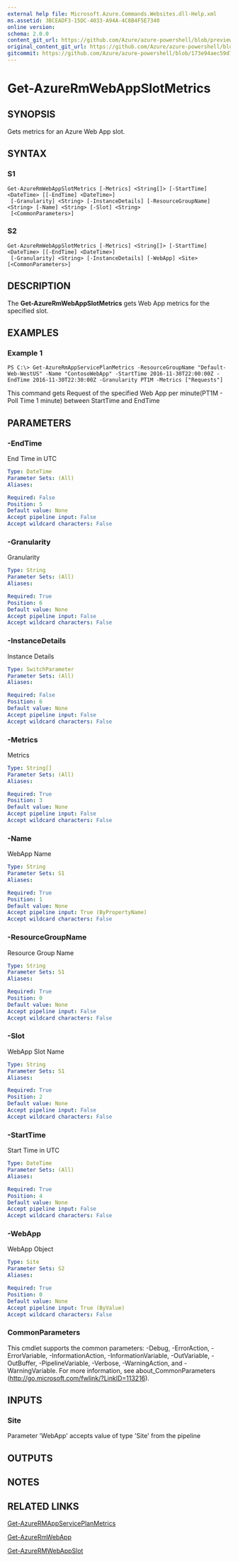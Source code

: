 ```yaml
---
external help file: Microsoft.Azure.Commands.Websites.dll-Help.xml
ms.assetid: 3BCEADF3-15DC-4033-A94A-4C8B4F5E7340
online version:
schema: 2.0.0
content_git_url: https://github.com/Azure/azure-powershell/blob/preview/src/ResourceManager/Websites/Commands.Websites/help/Get-AzureRmWebAppSlotMetrics.md
original_content_git_url: https://github.com/Azure/azure-powershell/blob/preview/src/ResourceManager/Websites/Commands.Websites/help/Get-AzureRmWebAppSlotMetrics.md
gitcommit: https://github.com/Azure/azure-powershell/blob/173e94aec59d7f539b72e43e90e5e7f8ba5f62bc
---
```


# Get-AzureRmWebAppSlotMetrics

## SYNOPSIS
Gets metrics for an Azure Web App slot.

## SYNTAX

### S1
```
Get-AzureRmWebAppSlotMetrics [-Metrics] <String[]> [-StartTime] <DateTime> [[-EndTime] <DateTime>]
 [-Granularity] <String> [-InstanceDetails] [-ResourceGroupName] <String> [-Name] <String> [-Slot] <String>
 [<CommonParameters>]
```

### S2
```
Get-AzureRmWebAppSlotMetrics [-Metrics] <String[]> [-StartTime] <DateTime> [[-EndTime] <DateTime>]
 [-Granularity] <String> [-InstanceDetails] [-WebApp] <Site> [<CommonParameters>]
```

## DESCRIPTION
The **Get-AzureRmWebAppSlotMetrics** gets Web App metrics for the specified slot.

## EXAMPLES

### Example 1
```
PS C:\> Get-AzureRmAppServicePlanMetrics -ResourceGroupName "Default-Web-WestUS" -Name "ContosoWebApp" -StartTime 2016-11-30T22:00:00Z -EndTime 2016-11-30T22:30:00Z -Granularity PT1M -Metrics ["Requests"]
```

This command gets Request of the specified Web App 
    per minute(PT1M - Poll Time 1 minute) between StartTime and EndTime

## PARAMETERS

### -EndTime
End Time in UTC

```yaml
Type: DateTime
Parameter Sets: (All)
Aliases: 

Required: False
Position: 5
Default value: None
Accept pipeline input: False
Accept wildcard characters: False
```

### -Granularity
Granularity

```yaml
Type: String
Parameter Sets: (All)
Aliases: 

Required: True
Position: 6
Default value: None
Accept pipeline input: False
Accept wildcard characters: False
```

### -InstanceDetails
Instance Details

```yaml
Type: SwitchParameter
Parameter Sets: (All)
Aliases: 

Required: False
Position: 6
Default value: None
Accept pipeline input: False
Accept wildcard characters: False
```

### -Metrics
Metrics

```yaml
Type: String[]
Parameter Sets: (All)
Aliases: 

Required: True
Position: 3
Default value: None
Accept pipeline input: False
Accept wildcard characters: False
```

### -Name
WebApp Name

```yaml
Type: String
Parameter Sets: S1
Aliases: 

Required: True
Position: 1
Default value: None
Accept pipeline input: True (ByPropertyName)
Accept wildcard characters: False
```

### -ResourceGroupName
Resource Group Name

```yaml
Type: String
Parameter Sets: S1
Aliases: 

Required: True
Position: 0
Default value: None
Accept pipeline input: False
Accept wildcard characters: False
```

### -Slot
WebApp Slot Name

```yaml
Type: String
Parameter Sets: S1
Aliases: 

Required: True
Position: 2
Default value: None
Accept pipeline input: False
Accept wildcard characters: False
```

### -StartTime
Start Time in UTC

```yaml
Type: DateTime
Parameter Sets: (All)
Aliases: 

Required: True
Position: 4
Default value: None
Accept pipeline input: False
Accept wildcard characters: False
```

### -WebApp
WebApp Object

```yaml
Type: Site
Parameter Sets: S2
Aliases: 

Required: True
Position: 0
Default value: None
Accept pipeline input: True (ByValue)
Accept wildcard characters: False
```

### CommonParameters
This cmdlet supports the common parameters: -Debug, -ErrorAction, -ErrorVariable, -InformationAction, -InformationVariable, -OutVariable, -OutBuffer, -PipelineVariable, -Verbose, -WarningAction, and -WarningVariable. For more information, see about_CommonParameters (http://go.microsoft.com/fwlink/?LinkID=113216).

## INPUTS

### Site

Parameter 'WebApp' accepts value of type 'Site' from the pipeline

## OUTPUTS

## NOTES

## RELATED LINKS

[Get-AzureRMAppServicePlanMetrics](./Get-AzureRmAppServicePlanMetrics.md)

[Get-AzureRmWebApp](./Get-AzureRmWebApp.md)

[Get-AzureRMWebAppSlot](./Get-AzureRMWebAppSlot.md)
